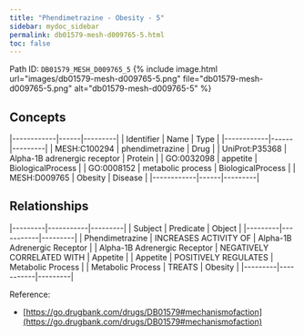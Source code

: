 ```yaml
---
title: "Phendimetrazine - Obesity - 5"
sidebar: mydoc_sidebar
permalink: db01579-mesh-d009765-5.html
toc: false 
---
```



Path ID: `DB01579_MESH_D009765_5`
{% include image.html url="images/db01579-mesh-d009765-5.png" file="db01579-mesh-d009765-5.png" alt="db01579-mesh-d009765-5" %}

## Concepts

|------------|------|---------|
| Identifier | Name | Type    |
|------------|------|---------|
| MESH:C100294 | phendimetrazine | Drug |
| UniProt:P35368 | Alpha-1B adrenergic receptor | Protein |
| GO:0032098 | appetite | BiologicalProcess |
| GO:0008152 | metabolic process | BiologicalProcess |
| MESH:D009765 | Obesity | Disease |
|------------|------|---------|

## Relationships

|---------|-----------|---------|
| Subject | Predicate | Object  |
|---------|-----------|---------|
| Phendimetrazine | INCREASES ACTIVITY OF | Alpha-1B Adrenergic Receptor |
| Alpha-1B Adrenergic Receptor | NEGATIVELY CORRELATED WITH | Appetite |
| Appetite | POSITIVELY REGULATES | Metabolic Process |
| Metabolic Process | TREATS | Obesity |
|---------|-----------|---------|

Reference: 
  - [https://go.drugbank.com/drugs/DB01579#mechanismofaction](https://go.drugbank.com/drugs/DB01579#mechanismofaction)
